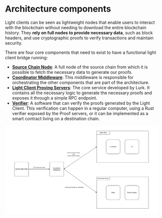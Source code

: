 # Architecture components

Light clients can be seen as lightweight nodes that enable users to interact with the blockchain without needing to
download the entire blockchain history. They **rely on full nodes to provide necessary data**, such as block headers,
and use cryptographic proofs to verify transactions and maintain security.

There are four core components that need to exist to have a functional light client bridge running:

- [**Source Chain Node**](./eth_nodes): A full node of the source chain from which it is possible to fetch the
  necessary data to generate our proofs.
- [**Coordinator Middleware**](./client): This middleware is responsible for orchestrating the other components that are part of the
  architecture.
- [**Light Client Proving Servers**](./proof_server.md): The core service developed by Lurk. It contains all the
  necessary logic to generate the necessary proofs and exposes it through a simple RPC endpoint.
- [**Verifier**](../benchmark/on_chain.md): A software that can verify the proofs generated by the Light Client. This
  verification can happen in a regular computer, using a Rust verifier exposed by the Proof servers, or it can be
  implemented as a smart contract living on a destination chain.

<img src="../images/lc-arch.png">
